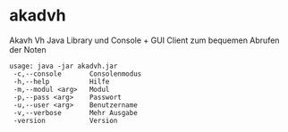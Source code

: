 akadvh
======

Akavh Vh Java Library und Console + GUI Client zum bequemen Abrufen der Noten

```
usage: java -jar akadvh.jar
 -c,--console       Consolenmodus
 -h,--help          Hilfe
 -m,--modul <arg>   Modul
 -p,--pass <arg>    Passwort
 -u,--user <arg>    Benutzername
 -v,--verbose       Mehr Ausgabe
 -version           Version
```
